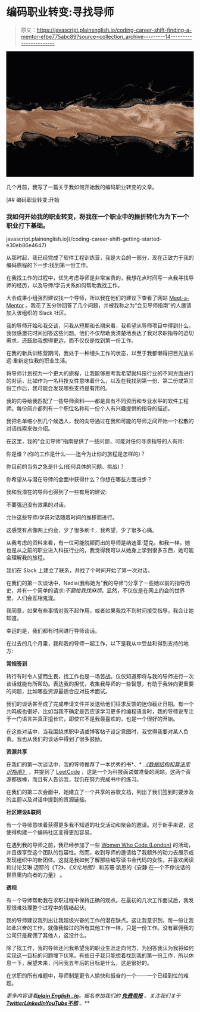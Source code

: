 # 编码职业转变:寻找导师

> 原文：<https://javascript.plainenglish.io/coding-career-shift-finding-a-mentor-efbe775abc89?source=collection_archive---------14----------------------->

![](img/5d5a16fab2e420b760e52bfba08fb3ae.png)

几个月前，我写了一篇关于我如何开始我的编码职业转变的文章。

[](/coding-career-shift-getting-started-e30eb86e4647) [## 编码职业转变:开始

### 我如何开始我的职业转变，将我在一个职业中的挫折转化为为下一个职业打下基础。

javascript.plainenglish.io](/coding-career-shift-getting-started-e30eb86e4647) 

从那时起，我已经完成了软件工程训练营，我是大会的一部分，现在正致力于我的编码旅程的下一步:找到第一份工作。

在我找工作的过程中，优先考虑导师是非常宝贵的，我想花点时间写一点我寻找导师的经历，以及导师/学员关系如何帮助我找工作。

大会成果小组强烈建议找一个导师，所以我在他们的建议下查看了网站 [Meet-a-Mentor](https://meetamentor.co.uk/) 。我花了五分钟回答了几个问题，并被我称之为“会见导师指南”的人邀请加入该组织的 Slack 社区。

我的导师开始和我交谈，问我从短期和长期来看，我希望从导师项目中得到什么。我很感激花时间回答这些问题。他们不仅帮助我清楚地表达了我对求职指导的迫切需求，还鼓励我想得更远，而不仅仅是找到第一份工作。

在我的新兵训练营期间，我处于一种埋头工作的状态，以至于我都懒得把目光放长远:重新定位我的职业生活。

将导师计划视为一个更大的旅程，让我能够思考我希望就科技行业的不同方面进行的对话，比如作为一名科技女性意味着什么，以及在我找到第一份、第二份或第三份工作后，我可能会发现哪些支持是有用的。

我的向导给我匹配了一些导师资料——都是具有不同资历和专业水平的软件工程师。每份简介都列有一个职位名称和一份个人有兴趣提供的指导的描述。

我把名单缩小到几个候选人，我的向导通过在我和可能的导师之间开始一个松散的对话线索来做介绍。

在这里，我的“会见导师”指南提供了一些问题，可能对任何寻求指导的人有用:

你是谁？(你的工作是什么——迄今为止你的旅程是怎样的)？

你目前的当务之急是什么(任何具体的问题、挑战)？

你希望从与潜在导师的会面中获得什么？你想在哪些方面进步？

我和我潜在的导师也得到了一些有用的建议:

不要强迫没有效果的对话。

允许这些导师/学员对话随着时间的推移而进行。

这感觉有点像网上约会，少了很多刷卡，我希望，少了很多心痛。

从我考虑的资料来看，有一位可能脱颖而出的导师是纳迪亚·楚克。和我一样，她也是从之前的职业进入科技行业的，我觉得我可以从她身上学到很多东西，她可能会理解我的旅程。

我们在 Slack 上建立了联系，并找了个时间开始了第一次对话。

在我们的第一次谈话中，Nadia(我称她为“我的导师”)分享了一些她以前的指导历史，并有一个简单的请求:*不要给我找麻烦*。显然，不仅仅是在网上约会的世界里，人们会互相鬼混。

我同意，如果有些事情对我不起作用，或者如果我找不到时间接受指导，我会让她知道。

幸运的是，我们都有时间进行导师谈话。

在过去的几个月里，我和我的导师一起工作，以下是我从中受益和得到支持的地方:

**常规签到**

转行有时令人望而生畏，找工作也是一场苦战。仅仅知道即将与我的导师进行一次谈话就能有所帮助。表达我的担忧，收集我导师的一些智慧，有助于我转向更重要的问题，比如哪些资源最适合应对技术面试。

我们的谈话甚至成了完成申请文件并发送给他们征求反馈的迷你截止日期。有一个共鸣板也很好，比如当我不确定是否应该学习更多的编程语言时，我的导师说专注于一门语言并真正擅长它，即使它不是我最喜欢的，也是一个很好的开始。

在这些对话中，当我围绕求职申请或博客帖子设定意图时，我觉得我要对某人负责。我也从我们的谈话中得到了很多鼓励。

**资源共享**

在我们的第一次谈话中，我的导师推荐了一本优秀的书*、* [*《数据结构和算法常识指南》*](https://www.amazon.com/gp/product/1680507222/ref=as_li_qf_asin_il_tl?ie=UTF8&tag=beetlehope0f-20&creative=9325&linkCode=as2&creativeASIN=1680507222&linkId=5487f058056a88cba044143ed0e9f9e6) ，并提到了 [LeetCode](https://leetcode.com/) ，这是一个为科技面试做准备的网站。这两个资源都很棒，而且有人告诉我，我仍在努力完成书中的练习。

在我们的第二次会面中，她建立了一个共享的谷歌文档，列出了我们签到时要涉及的主题以及对话中提到的资源链接。

**社区建设&联网**

有一个导师意味着获得更多我不知道的社交活动和聚会的邀请。对于新手来说，这使得构建一个编码社区变得更加容易。

在遇到我的导师之前，我已经参加了一些 [Women Who Code (London)](https://www.meetup.com/Women-Who-Code-London/) 的活动，并且很享受这个团队的包容性。然而，收到导师的邀请给了我额外的动力去展示或发现组织中的新团体。这就是我如何了解那些编写读书会代码的女性，并喜欢阅读和讨论艾琳·迈耶的《T2》*、《文化地图》* 和苏珊·凯恩的《安静:在一个不停说话的世界里内向者的力量》 。

**透视**

有一个导师帮助我在求职过程中保持正确的观点。在最初的几次工作面试后，我发现很难处理整个过程中的情绪起伏。

我的导师建议我列出让我超级兴奋的工作的潜在缺点。这让我意识到，每一份让我如此兴奋的工作，就像我做过的所有其他工作一样，只是一份工作。没有雇佣我的公司只是雇佣了其他人，这没什么。

除了找工作，我的导师还问我希望我的职业生涯走向何方，为回答我认为我将如何实现这一目标的问题埋下伏笔。有些日子我只能想着找到我的第一份工作，所以休息一下，展望未来，问问我五年后的目标是什么，这是很好的。

在求职的所有难题中，导师制是更令人愉快和振奋的一个——一个已经到位的难题。

*更多内容请看*[***plain English . io***](https://plainenglish.io/)*。报名参加我们的* [***免费周报***](http://newsletter.plainenglish.io/) *。关注我们关于*[***Twitter***](https://twitter.com/inPlainEngHQ)[***LinkedIn***](https://www.linkedin.com/company/inplainenglish/)*[***YouTube***](https://www.youtube.com/channel/UCtipWUghju290NWcn8jhyAw)*[***不和***](https://discord.gg/GtDtUAvyhW) *。***